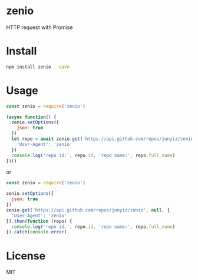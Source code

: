 # zenio
HTTP request with Promise

# Install

```bash
npm install zenio --save
```

# Usage

```javascript
const zenio = require('zenio')

(async function() {
  zenio.setOptions({
    json: true
  })
  let repo = await zenio.get('https://api.github.com/repos/junyiz/zenio', null, {
    'User-Agent': 'zenio'
  })
  console.log('repo id:', repo.id, 'repo name:', repo.full_name)
})()
```
or 
```javascript
const zenio = require('zenio')

zenio.setOptions({
  json: true
})
zenio.get('https://api.github.com/repos/junyiz/zenio', null, {
  'User-Agent': 'zenio'
}).then(function (repo) {
  console.log('repo id:', repo.id, 'repo name:', repo.full_name)
}).catch(console.error)
```


# License
MIT
